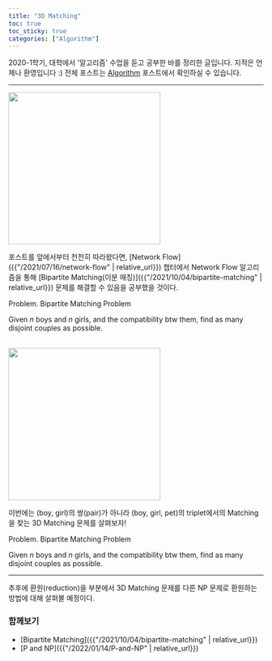 ```yaml
---
title: "3D Matching"
toc: true
toc_sticky: true
categories: ["Algorithm"]
---
```




2020-1학기, 대학에서 '알고리즘' 수업을 듣고 공부한 바를 정리한 글입니다. 지적은 언제나 환영입니다 :) 전체 포스트는 [Algorithm](/categories/algorithm) 포스트에서 확인하실 수 있습니다.

<hr/>

<div class="img-wrapper">
  <img src="{{ "/images/computer-science/algorithm/bipartite-matching-1.png" | relative_url }}" width="300px">
</div>

포스트를 앞에서부터 천천히 따라왔다면, [Network Flow]({{"/2021/07/16/network-flow" | relative_url}}) 챕터에서 Network Flow 알고리즘을 통해 [Bipartite Matching(이분 매칭)]({{"/2021/10/04/bipartite-matching" | relative_url}}) 문제를 해결할 수 있음을 공부했을 것이다.

<div class="notice" markdown="1">

<span class="statement-title">Problem.</span> Bipartite Matching Problem<br>

Given $n$ boys and $n$ girls, and the compatibility btw them, find as many disjoint couples as possible.

</div>

<br/>

<div class="img-wrapper">
  <img src="{{ "/images/computer-science/algorithm/3d-matching-1.png" | relative_url }}" width="300px">
</div>

이번에는 (boy, girl)의 쌍(pair)가 아니라 (boy, girl, pet)의 triplet에서의 Matching을 찾는 3D Matching 문제를 살펴보자!

<div class="notice" markdown="1">

<span class="statement-title">Problem.</span> Bipartite Matching Problem<br>

Given $n$ boys and $n$ girls, and the compatibility btw them, find as many disjoint couples as possible.

</div>

<hr/>

추후에 환원(reduction)을 부분에서 3D Matching 문제를 다른 NP 문제로 환원하는 방법에 대해 살펴볼 예정이다.

### 함께보기

- [Bipartite Matching]({{"/2021/10/04/bipartite-matching" | relative_url}})
- [P and NP]({{"/2022/01/14/P-and-NP" | relative_url}})

